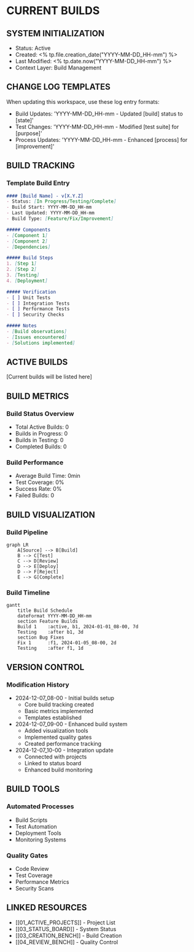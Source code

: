 # CURRENT BUILDS

## SYSTEM INITIALIZATION
- Status: Active
- Created: <% tp.file.creation_date("YYYY-MM-DD_HH-mm") %>
- Last Modified: <% tp.date.now("YYYY-MM-DD_HH-mm") %>
- Context Layer: Build Management

## CHANGE LOG TEMPLATES
When updating this workspace, use these log entry formats:
- Build Updates: 'YYYY-MM-DD_HH-mm - Updated [build] status to [state]'
- Test Changes: 'YYYY-MM-DD_HH-mm - Modified [test suite] for [purpose]'
- Process Updates: 'YYYY-MM-DD_HH-mm - Enhanced [process] for [improvement]'

## BUILD TRACKING

### Template Build Entry
```markdown
#### [Build Name] - v[X.Y.Z]
- Status: [In Progress/Testing/Complete]
- Build Start: YYYY-MM-DD_HH-mm
- Last Updated: YYYY-MM-DD_HH-mm
- Build Type: [Feature/Fix/Improvement]

##### Components
- [Component 1]
- [Component 2]
- [Dependencies]

##### Build Steps
1. [Step 1]
2. [Step 2]
3. [Testing]
4. [Deployment]

##### Verification
- [ ] Unit Tests
- [ ] Integration Tests
- [ ] Performance Tests
- [ ] Security Checks

##### Notes
- [Build observations]
- [Issues encountered]
- [Solutions implemented]
```

## ACTIVE BUILDS
[Current builds will be listed here]

## BUILD METRICS
### Build Status Overview
- Total Active Builds: 0
- Builds in Progress: 0
- Builds in Testing: 0
- Completed Builds: 0

### Build Performance
- Average Build Time: 0min
- Test Coverage: 0%
- Success Rate: 0%
- Failed Builds: 0

## BUILD VISUALIZATION
### Build Pipeline
```mermaid
graph LR
    A[Source] --> B[Build]
    B --> C[Test]
    C --> D[Review]
    D --> E[Deploy]
    D --> F[Reject]
    E --> G[Complete]
```

### Build Timeline
```mermaid
gantt
    title Build Schedule
    dateFormat YYYY-MM-DD_HH-mm
    section Feature Builds
    Build 1    :active, b1, 2024-01-01_08-00, 7d
    Testing    :after b1, 3d
    section Bug Fixes
    Fix 1      :f1, 2024-01-05_08-00, 2d
    Testing    :after f1, 1d
```

## VERSION CONTROL
### Modification History
- 2024-12-07_08-00 - Initial builds setup
  - Core build tracking created
  - Basic metrics implemented
  - Templates established
- 2024-12-07_09-00 - Enhanced build system
  - Added visualization tools
  - Implemented quality gates
  - Created performance tracking
- 2024-12-07_10-00 - Integration update
  - Connected with projects
  - Linked to status board
  - Enhanced build monitoring

## BUILD TOOLS
### Automated Processes
- Build Scripts
- Test Automation
- Deployment Tools
- Monitoring Systems

### Quality Gates
- Code Review
- Test Coverage
- Performance Metrics
- Security Scans

## LINKED RESOURCES
- [[01_ACTIVE_PROJECTS]] - Project List
- [[03_STATUS_BOARD]] - System Status
- [[03_CREATION_BENCH]] - Build Creation
- [[04_REVIEW_BENCH]] - Quality Control